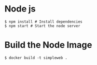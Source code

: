 
# Node js

    $ npm install # Install dependencies
    $ npm start # Start the node server

# Build the Node Image

    $ docker build -t simpleweb .
